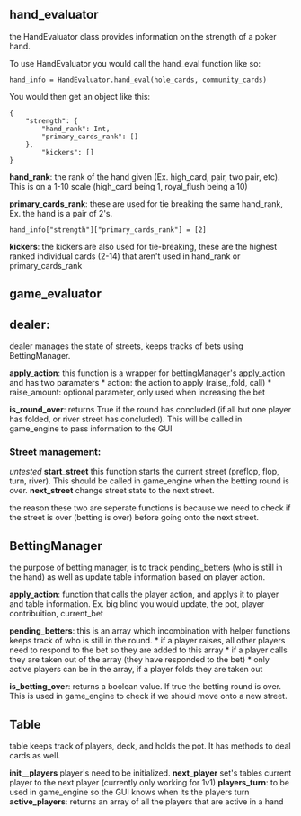 ## hand_evaluator 
the HandEvaluator class provides information on the strength of a poker hand. 

To use HandEvaluator you would call the hand_eval function like so: 
```
hand_info = HandEvaluator.hand_eval(hole_cards, community_cards)
```
You would then get an object like this: 
```
{
    "strength": {
        "hand_rank": Int,
        "primary_cards_rank": []
    },
        "kickers": []
}
```
**hand_rank**: the rank of the hand given (Ex. high_card, pair, two pair, etc). This is on a 1-10 scale (high_card being 1, royal_flush being a 10)

**primary_cards_rank**: these are used for tie breaking the same hand_rank, Ex. the hand is a pair of 2's.
```
hand_info["strength"]["primary_cards_rank"] = [2]
```

**kickers**: the kickers are also used for tie-breaking, these are the highest ranked individual cards (2-14) that aren't used in hand_rank or primary_cards_rank 
## game_evaluator


## dealer:
dealer manages the state of streets, keeps tracks of bets using BettingManager. 

**apply_action**: this function is a wrapper for bettingManager's apply_action and has two paramaters
    * action: the action to apply (raise,,fold, call)
    * raise_amount: optional parameter, only used when increasing the bet 

**is_round_over**: returns True if the round has concluded (if all but one player has folded, or river street has concluded). This will be called in game_engine to pass information to the GUI

### Street management: 
*untested* 
**start_street** this function starts the current street (preflop, flop, turn, river). This should be called in game_engine when the betting round is over.
**next_street** change street state to the next street. 

the reason these two are seperate functions is because we need to check if the street is over (betting is over) before going onto the next street.


## BettingManager
the purpose of betting manager, is to track pending_betters (who is still in the hand) as well as update table information based on player action.

**apply_action**: function that calls the player action, and applys it to player and table information.
    Ex. big blind you would update, the pot, player contribuition, current_bet 

**pending_betters**: this is an array which incombination with helper functions keeps track of who is still in the round.
    * if a player raises, all other players need to respond to the bet so they are added to this array 
    * if a player calls they are taken out of the array (they have responded to the bet)
    * only active players can be in the array, if a player folds they are taken out

**is_betting_over**: returns a boolean value. If true the betting round is over. This is used in game_engine to check if we should move onto a new street. 


## Table
table keeps track of players, deck, and holds the pot. It has methods to deal cards as well. 

**init__players** player's need to be initialized. 
**next_player** set's tables current player to the next player (currently only working for 1v1)
**players_turn**: to be used in game_engine so the GUI knows when its the players turn 
**active_players**: returns an array of all the players that are active in a hand 


